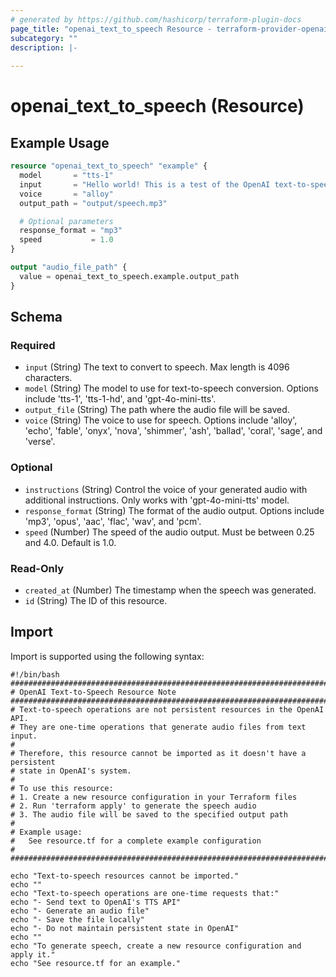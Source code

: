 ```yaml
---
# generated by https://github.com/hashicorp/terraform-plugin-docs
page_title: "openai_text_to_speech Resource - terraform-provider-openai"
subcategory: ""
description: |-
  
---
```


# openai_text_to_speech (Resource)



## Example Usage

```terraform
resource "openai_text_to_speech" "example" {
  model       = "tts-1"
  input       = "Hello world! This is a test of the OpenAI text-to-speech API."
  voice       = "alloy"
  output_path = "output/speech.mp3"

  # Optional parameters
  response_format = "mp3"
  speed           = 1.0
}

output "audio_file_path" {
  value = openai_text_to_speech.example.output_path
}
```

<!-- schema generated by tfplugindocs -->
## Schema

### Required

- `input` (String) The text to convert to speech. Max length is 4096 characters.
- `model` (String) The model to use for text-to-speech conversion. Options include 'tts-1', 'tts-1-hd', and 'gpt-4o-mini-tts'.
- `output_file` (String) The path where the audio file will be saved.
- `voice` (String) The voice to use for speech. Options include 'alloy', 'echo', 'fable', 'onyx', 'nova', 'shimmer', 'ash', 'ballad', 'coral', 'sage', and 'verse'.

### Optional

- `instructions` (String) Control the voice of your generated audio with additional instructions. Only works with 'gpt-4o-mini-tts' model.
- `response_format` (String) The format of the audio output. Options include 'mp3', 'opus', 'aac', 'flac', 'wav', and 'pcm'.
- `speed` (Number) The speed of the audio output. Must be between 0.25 and 4.0. Default is 1.0.

### Read-Only

- `created_at` (Number) The timestamp when the speech was generated.
- `id` (String) The ID of this resource.

## Import

Import is supported using the following syntax:

```shell
#!/bin/bash
###############################################################################
# OpenAI Text-to-Speech Resource Note
###############################################################################
# Text-to-speech operations are not persistent resources in the OpenAI API.
# They are one-time operations that generate audio files from text input.
#
# Therefore, this resource cannot be imported as it doesn't have a persistent
# state in OpenAI's system.
#
# To use this resource:
# 1. Create a new resource configuration in your Terraform files
# 2. Run 'terraform apply' to generate the speech audio
# 3. The audio file will be saved to the specified output path
#
# Example usage:
#   See resource.tf for a complete example configuration
#
###############################################################################

echo "Text-to-speech resources cannot be imported."
echo ""
echo "Text-to-speech operations are one-time requests that:"
echo "- Send text to OpenAI's TTS API"
echo "- Generate an audio file"
echo "- Save the file locally"
echo "- Do not maintain persistent state in OpenAI"
echo ""
echo "To generate speech, create a new resource configuration and apply it."
echo "See resource.tf for an example."
```
